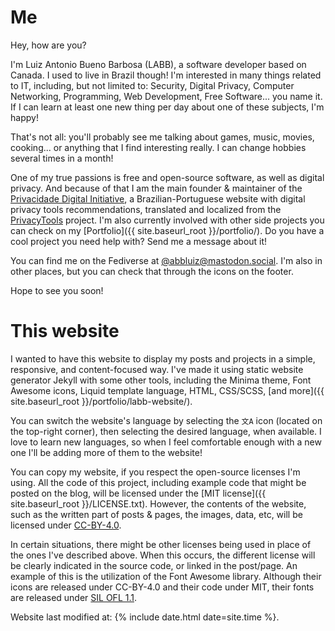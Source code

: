 Me <a name="me"></a>
===

Hey, how are you?

I'm Luiz Antonio Bueno Barbosa (LABB), a software developer based on Canada. I used to live in Brazil though! I'm interested in many things related to IT, including, but not limited to: Security, Digital Privacy, Computer Networking, Programming, Web Development, Free Software... you name it. If I can learn at least one new thing per day about one of these subjects, I'm happy!

That's not all: you'll probably see me talking about games, music, movies, cooking... or anything that I find interesting really. I can change hobbies several times in a month!

One of my true passions is free and open-source software, as well as digital privacy. And because of that I am the main founder & maintainer of the [Privacidade Digital Initiative](https://www.privacidade.digital), a Brazilian-Portuguese website with digital privacy tools recommendations, translated and localized from the [PrivacyTools](https://www.privacytools.io) project. I'm also currently involved with other side projects you can check on my [Portfolio]({{ site.baseurl_root }}/portfolio/). Do you have a cool project you need help with? Send me a message about it!

You can find me on the Fediverse at [@abbluiz@mastodon.social](https://mastodon.social/@abbluiz). I'm also in other places, but you can check that through the icons on the footer. 

Hope to see you soon!

This website <a name="this-website"></a>
===

I wanted to have this website to display my posts and projects in a simple, responsive, and content-focused way. I've made it using static website generator Jekyll with some other tools, including the Minima theme, Font Awesome icons, Liquid template language, HTML, CSS/SCSS, [and more]({{ site.baseurl_root }}/portfolio/labb-website/). 

You can switch the website's language by selecting the `文A` icon (located on the top-right corner), then selecting the desired language, when available. I love to learn new languages, so when I feel comfortable enough with a new one I'll be adding more of them to the website!

You can copy my website, if you respect the open-source licenses I'm using. All the code of this project, including example code that might be posted on the blog, will be licensed under the [MIT license]({{ site.baseurl_root }}/LICENSE.txt). However, the contents of the website, such as the written part of posts & pages, the images, data, etc, will be licensed under [CC-BY-4.0](https://creativecommons.org/licenses/by/4.0/).

In certain situations, there might be other licenses being used in place of the ones I've described above. When this occurs, the different license will be clearly indicated in the source code, or linked in the post/page. An example of this is the utilization of the Font Awesome library. Although their icons are released under CC-BY-4.0 and their code under MIT, their fonts are released under [SIL OFL 1.1](https://scripts.sil.org/cms/scripts/page.php?site_id=nrsi&id=OFL).

Website last modified at: {% include date.html date=site.time %}.